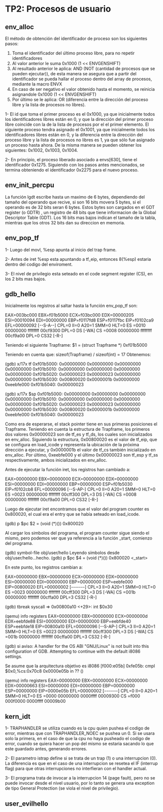 TP2: Procesos de usuario
========================

env_alloc
---------
El método de obtención del identificador de proceso son los siguientes pasos:
1) Toma el identificador del último proceso libre, para no repetir identificadores
2) Al valor anterior le suma 0x1000 (1 << ENVGENSHIFT)
3) Al resultado anterior le aplica: AND (NOT (cantidad de procesos que se pueden ejecutar)), de esta manera se asegura que a partir del identificador se pueda hallar el proceso dentro del array de procesos, mediante la macro ENVX
4) En caso de ser negativo el valor obtenido hasta el momento, se reinicia asignandole 0x1000 (1 << ENVGENSHIFT)
5) Por último se le aplica: OR (diferencia entre la dirección del proceso libre y la lista de procesos no libres). 

1-
El id que toma el primer proceso es el 0x1000, ya que inicialmente todos los identificadores libres están en 0, y que la dirección del primer proceso libre coincide con la de la lista de procesos por el el primer elemento.
El siguiente proceso tendra asignado el 0x1001, ya que inicialmente todos los identificadores libres están en 0, y la diferencia entre la dirección del proceso libre y la lista de procesos no libres es 1, ya que sólo fue asignado un proceso hasta ahora.
De la misma manera se pueden obtener los siguientes: 0x1002, 0x1003, 0x1004.

2-
En principio, el proceso liberado asociado a envs[630], tiene el identificador 0x1275. Siguiendo con los pasos antes mencionados, se termina obteniendo el identificador 0x2275 para el nuevo proceso.


env_init_percpu
---------------
La función lgdt escribe hasta un maximo de 6 bytes, dependiendo del tamaño del operando que recive, si son 16 bits movera 5 bytes, si el operando es de 32 bits seran 6 bytes.
Estos bytes son cargados en el GDT register (o GDTR) , un registro de 48 bits que tiene informacion de la Global Descriptor Table (GDT). Los 16 bits mas bajos indican el tamaño de la tabla, mientras que los otros 32 bits dan su direccion en memoria.


env_pop_tf
----------
1-
Luego del movl, %esp apunta al inicio del trap frame.

2-
Antes de iret %esp esta apuntando a tf_eip, entonces 8(%esp) estaria dentro del codigo del enviroment.

3-
El nivel de privilegio esta seteado en el code segment register (CS), en los 2 bits mas bajos.

gdb_hello
---------
Inicialmente los registros al saltar hasta la función env_pop_tf son:

EAX=003bc000 EBX=f01b5000 ECX=f03bc000 EDX=00000205
ESI=00010094 EDI=00000000 EBP=f0117fd8 ESP=f0117fbc
EIP=f0102ca9 EFL=00000092 [--S-A--] CPL=0 II=0 A20=1 SMM=0 HLT=0
ES =0010 00000000 ffffffff 00cf9300 DPL=0 DS   [-WA]
CS =0008 00000000 ffffffff 00cf9a00 DPL=0 CS32 [-R-]

Teniendo el siguiente Trapframe:
$1 = (struct Trapframe *) 0xf01b5000

Teniendo en cuenta que: sizeof(Trapframe) / sizeof(int) = 17
Obtenemos:

(gdb) x/17x tf
0xf01b5000:	0x00000000	0x00000000	0x00000000	0x00000000
0xf01b5010:	0x00000000	0x00000000	0x00000000	0x00000000
0xf01b5020:	0x00000023	0x00000023	0x00000000	0x00000000
0xf01b5030:	0x00800020	0x0000001b	0x00000000	0xeebfe000
0xf01b5040:	0x00000023

(gdb) x/17x $sp
0xf01b5000:	0x00000000	0x00000000	0x00000000	0x00000000
0xf01b5010:	0x00000000	0x00000000	0x00000000	0x00000000
0xf01b5020:	0x00000023	0x00000023	0x00000000	0x00000000
0xf01b5030:	0x00800020	0x0000001b	0x00000000	0xeebfe000
0xf01b5040:	0x00000023

Como era de esperarse, el stack pointer tiene en sus primeras posiciones el Trapframe.
Teniendo en cuenta la estructura de Trapframe, los primeros dos valores 0x00000023 son de tf_es y tf_ds, los cuales son inicializados en env_alloc. Siguiendo la estructura, 0x00800020 es el valor de tf_eip, que se configura en load_icode y representa la ubicación de la próxima dirección a ejecutar, y 0x0000001b el valor de tf_cs también inicializado en env_alloc. Por último, 0xeebfe000 y el último 0x00000023 son tf_esp y tf_ss respectivamente, ambos inicializados en env_alloc.


Antes de ejecutar la función iret, los registros han cambiado a:

EAX=00000000 EBX=00000000 ECX=00000000 EDX=00000000
ESI=00000000 EDI=00000000 EBP=00000000 ESP=f01b5030
EIP=f0102cb8 EFL=00000096 [--S-AP-] CPL=0 II=0 A20=1 SMM=0 HLT=0
ES =0023 00000000 ffffffff 00cff300 DPL=3 DS   [-WA]
CS =0008 00000000 ffffffff 00cf9a00 DPL=0 CS32 [-R-]


Luego de ejecutar iret encontramos que el valor del program counter es 0x800020, el cual era el entry que se había seteado en load_icode.

(gdb) p $pc
$2 = (void (*)()) 0x800020

Al cargar los simbolos del programa, el program counter sigue siendo el mismo, pero podemos ver que ya referencia a la función _start, comienzo del programa.

(gdb) symbol-file obj/user/hello
Leyendo símbolos desde obj/user/hello...hecho.
(gdb) p $pc
$4 = (void (*)()) 0x800020 <_start>

En este punto, los registros cambian a:

EAX=00000000 EBX=00000000 ECX=00000000 EDX=00000000
ESI=00000000 EDI=00000000 EBP=00000000 ESP=eebfe000
EIP=00800020 EFL=00000002 [-------] CPL=3 II=0 A20=1 SMM=0 HLT=0
ES =0023 00000000 ffffffff 00cff300 DPL=3 DS   [-WA]
CS =001b 00000000 ffffffff 00cffa00 DPL=3 CS32 [-R-]


(gdb) tbreak syscall
=> 0x00800a10 <+29>:	int    $0x30

(qemu) info registers
EAX=00000000 EBX=00000000 ECX=0000000d EDX=eebfde88
ESI=00000000 EDI=00000000 EBP=eebfde40 ESP=eebfde18
EIP=00800a10 EFL=00000096 [--S-AP-] CPL=3 II=0 A20=1 SMM=0 HLT=0
ES =0023 00000000 ffffffff 00cff300 DPL=3 DS   [-WA]
CS =001b 00000000 ffffffff 00cffa00 DPL=3 CS32 [-R-]


(gdb) si
aviso: A handler for the OS ABI "GNU/Linux" is not built into this configuration
of GDB.  Attempting to continue with the default i8086 settings.

Se asume que la arquitectura objetivo es i8086
[f000:e05b]    0xfe05b:	cmpl   $0x0,%cs:0x70c8
0x0000e05b in ?? ()

(qemu) info registers
EAX=00000000 EBX=00000000 ECX=00000000 EDX=00000663
ESI=00000000 EDI=00000000 EBP=00000000 ESP=00000000
EIP=0000e05b EFL=00000002 [-------] CPL=0 II=0 A20=1 SMM=0 HLT=0
ES =0000 00000000 0000ffff 00009300
CS =f000 000f0000 0000ffff 00009b00

kern_idt
--------
1-
TRAPHANDLER se utiliza cuando es la cpu quien pushea el codigo de error, mientras que con TRAPHANDLER_NOEC se pushea un 0.
Si se usara solo la primera, en el caso de que la cpu no haya pusheado el codigo de error, cuando se quiera hacer un pop del mismo se estaria sacando lo que este guardado antes, generando errores.

2-
El parametro istrap define si se trata de un trap (1) o una interrupcion (0).
La diferencia es que en el caso de una interrupcion se resetea el IF (interrup flag) para que otras interrupciones no interfieran con el handler actual.

3-
El programa trata de invocar a la interrupcion 14 (page fault), pero no se puede invocar desde el nivel usuario, por lo tanto se genera una exception de tipo General Protection (se viola el nivel de privilegio).



user_evilhello
--------------
